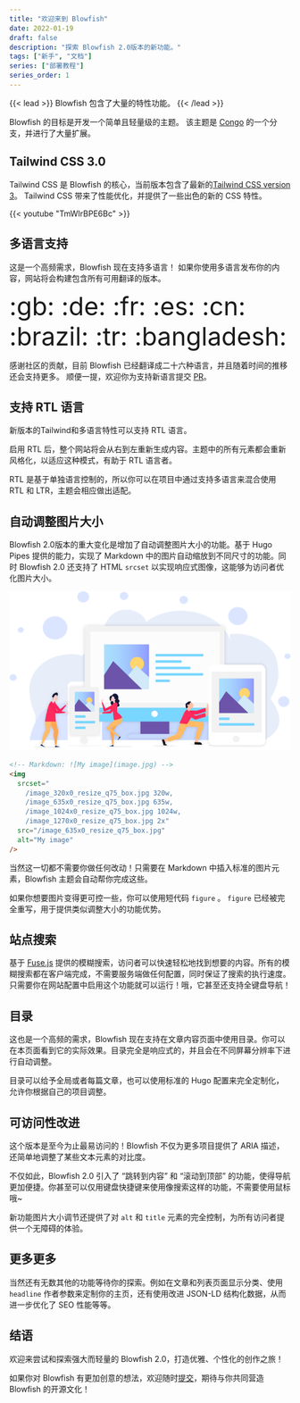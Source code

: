 ```yaml
---
title: "欢迎来到 Blowfish"
date: 2022-01-19
draft: false
description: "探索 Blowfish 2.0版本的新功能。"
tags: ["新手", "文档"]
series: ["部署教程"]
series_order: 1
---
```


{{< lead >}}
Blowfish 包含了大量的特性功能。
{{< /lead >}}

Blowfish 的目标是开发一个简单且轻量级的主题。 该主题是 <a target="_blank" href="https://github.com/nunocoracao/congo">Congo</a> 的一个分支，并进行了大量扩展。

## Tailwind CSS 3.0

Tailwind CSS 是 Blowfish 的核心，当前版本包含了最新的[Tailwind CSS version 3](https://tailwindcss.com/blog/tailwindcss-v3)。
Tailwind CSS 带来了性能优化，并提供了一些出色的新的 CSS 特性。


{{< youtube "TmWIrBPE6Bc" >}}

## 多语言支持

这是一个高频需求，Blowfish 现在支持多语言！
如果你使用多语言发布你的内容，网站将会构建包含所有可用翻译的版本。

<div class="text-2xl text-center" style="font-size: 2.8rem">:gb: :de: :fr: :es: :cn: :brazil: :tr: :bangladesh:</div>

感谢社区的贡献，目前 Blowfish 已经翻译成二十六种语言，并且随着时间的推移还会支持更多。 顺便一提，欢迎你为支持新语言提交 [PR](https://github.com/nunocoracao/blowfish/pulls)。

## 支持 RTL 语言

新版本的Tailwind和多语言特性可以支持 RTL 语言。

启用 RTL 后，整个网站将会从右到左重新生成内容。主题中的所有元素都会重新风格化，以适应这种模式，有助于 RTL 语言者。

RTL 是基于单独语言控制的，所以你可以在项目中通过支持多语言来混合使用 RTL 和 LTR，主题会相应做出适配。

## 自动调整图片大小

Blowfish 2.0版本的重大变化是增加了自动调整图片大小的功能。基于 Hugo Pipes 提供的能力，实现了 Markdown 中的图片自动缩放到不同尺寸的功能。同时 Blowfish 2.0 还支持了 HTML `srcset` 以实现响应式图像，这能够为访问者优化图片大小。

![](image-resizing.png)

```html
<!-- Markdown: ![My image](image.jpg) -->
<img
  srcset="
    /image_320x0_resize_q75_box.jpg 320w,
    /image_635x0_resize_q75_box.jpg 635w,
    /image_1024x0_resize_q75_box.jpg 1024w,
    /image_1270x0_resize_q75_box.jpg 2x"
  src="/image_635x0_resize_q75_box.jpg"
  alt="My image"
/>
```

当然这一切都不需要你做任何改动！只需要在 Markdown 中插入标准的图片元素，Blowfish 主题会自动帮你完成这些。

如果你想要图片变得更可控一些，你可以使用短代码 `figure` 。 `figure` 已经被完全重写，用于提供类似调整大小的功能优势。

## 站点搜索

基于 [Fuse.js](https://fusejs.io) 提供的模糊搜索，访问者可以快速轻松地找到想要的内容。所有的模糊搜索都在客户端完成，不需要服务端做任何配置，同时保证了搜索的执行速度。只需要你在网站配置中启用这个功能就可以运行！哦，它甚至还支持全键盘导航！

## 目录

这也是一个高频的需求，Blowfish 现在支持在文章内容页面中使用目录。你可以在本页面看到它的实际效果。目录完全是响应式的，并且会在不同屏幕分辨率下进行自动调整。

目录可以给予全局或者每篇文章，也可以使用标准的 Hugo 配置来完全定制化，允许你根据自己的项目调整。

## 可访问性改进

这个版本是至今为止最易访问的！Blowfish 不仅为更多项目提供了 ARIA 描述，还简单地调整了某些文本元素的对比度。

不仅如此，Blowfish 2.0 引入了 “跳转到内容” 和 “滚动到顶部” 的功能，使得导航更加便捷。你甚至可以仅用键盘快捷键来使用像搜索这样的功能，不需要使用鼠标哦~

新功能图片大小调节还提供了对 `alt` 和 `title` 元素的完全控制，为所有访问者提供一个无障碍的体验。

## 更多更多

当然还有无数其他的功能等待你的探索。例如在文章和列表页面显示分类、使用 `headline` 作者参数来定制你的主页，还有使用改进 JSON-LD 结构化数据，从而进一步优化了 SEO 性能等等。

## 结语

欢迎来尝试和探索强大而轻量的 Blowfish 2.0，打造优雅、个性化的创作之旅！

如果你对 Blowfish 有更加创意的想法，欢迎随时[提交](https://github.com/nunocoracao/blowfish/discussions)，期待与你共同营造 Blowfish 的开源文化！